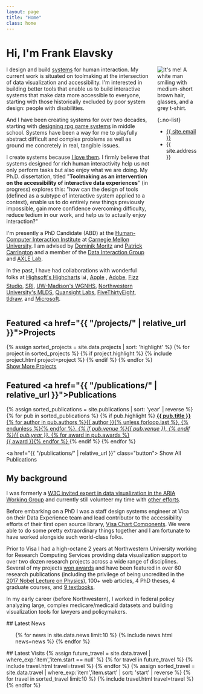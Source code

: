 ```yaml
---
layout: page
title: "Home"
class: home
---
```


# Hi, I'm Frank Elavsky

<div class="columns" markdown="1">

<div class="intro" markdown="1">
I design and build <a href="https://www.frank.computer/projects/">systems</a> for human interaction. My current work is situated on toolmaking at the intersection of data visualization and accessibility. I'm interested in building better tools that enable us to build interactive systems that make data more accessible to everyone, starting with those historically excluded by poor system design: people with disabilities.

And I have been creating systems for over two decades, starting with <a href="https://www.frank.computer/projects/#Personal:-Braven">designing rpg game systems</a> in middle school. Systems have been a way for me to playfully abstract difficult and complex problems as well as ground me concretely in real, tangible issues.

I create systems because <a href="https://www.frank.computer/blog/2024/11/love-of-systems.html">I love them</a>. I firmly believe that systems designed for rich human interactivity help us not only perform tasks but also enjoy what we are doing. My Ph.D. dissertation, titled "<b>Toolmaking as an intervention on the accessibility of interactive data experiences</b>" (in progress) explores this: "how can the design of tools (defined as a subtype of interactive system applied to a context), enable us to do entirely new things previously impossible, gain more confidence overcoming difficulty, reduce tedium in our work, and help us to actually enjoy interaction?"

I'm presently a PhD Candidate (ABD) at the [Human-Computer Interaction Institute](https://hcii.cmu.edu/) at [Carnegie Mellon University](https://www.cmu.edu/). I am advised by [Dominik Moritz](https://www.domoritz.de/) and [Patrick Carrington](https://www.patrickcarrington.com/) and a member of the [Data Interaction Group](https://dig.cmu.edu/) and [AXLE Lab](https://axle-lab.com/).

In the past, I have had collaborations with wonderful folks at [Highsoft's Highcharts](https://www.highcharts.com/) 📊, [Apple](https://www.apple.com/) <i class="fab fa-apple" aria-label="apple logo"></i>, [Adobe](https://www.adobe.com/), [Fizz Studio](https://fizz.studio/), [SRI](https://www.sri.com/research/education-learning/), [UW-Madison's WGNHS](https://home.wgnhs.wisc.edu/), [Northwestern University's MLDS](https://www.mccormick.northwestern.edu/machine-learning-data-science/), [Quansight Labs](https://labs.quansight.org/), [FiveThirtyEight](https://fivethirtyeight.com/), [tldraw](https://tldraw.dev/), and [Microsoft](https://www.microsoft.com/).

</div>

<div class="me" markdown="1">
<picture>
  <source srcset='/images/frank.jpg' type='image/jpg' />
  <img
    src='/images/frank.jpg'
    alt="It's me! A white man smiling with medium-short brown hair, glasses, and a grey t-shirt.">
</picture>

{:.no-list}
* <a href="mailto:{{ site.email }}">{{ site.email }}</a>
* {{ site.address }}
</div>

</div>

## Featured <a href="{{ "/projects/" | relative_url }}">Projects</a>

<div class="featured-projects">
  {% assign sorted_projects = site.data.projects | sort: 'highlight' %}
  {% for project in sorted_projects %}
    {% if project.highlight %}
      {% include project.html project=project %}
    {% endif %}
  {% endfor %}
</div>
<a href="{{ "/projects/" | relative_url }}" class="button">
  <i class="fas fa-chevron-circle-right"></i>
  Show More Projects
</a>

## Featured <a href="{{ "/publications/" | relative_url }}">Publications</a>

<div class="featured-publications">
  {% assign sorted_publications = site.publications | sort: 'year' | reverse %}
  {% for pub in sorted_publications %}
    {% if pub.highlight %}
      <a href="{{ pub.html }}" class="publication">
        <strong>{{ pub.title }}</strong>
        <span class="authors">{% for author in pub.authors %}{{ author }}{% unless forloop.last %}, {% endunless %}{% endfor %}</span>.
        <i>{% if pub.venue %}{{ pub.venue }}, {% endif %}{{ pub.year }}</i>.
        {% for award in pub.awards %}<br/><span class="award"><i class="fas fa-{% if award == "Best Paper Award" %}trophy{% else %}award{% endif %}" aria-hidden="true"></i> {{ award }}</span>{% endfor %}
      </a>
    {% endif %}
  {% endfor %}
</div>

<a href="{{ "/publications/" | relative_url }}" class="button">
  <i class="fas fa-chevron-circle-right"></i>
  Show All Publications
</a>

## My background

<div class="intro" markdown="1">

I was formerly a [W3C invited expert in data visualization in the ARIA Working Group](https://www.w3.org/groups/wg/aria/former-participants/#:~:text=Frank%20Elavsky) and currently still volunteer my time with [other efforts](https://www.frank.computer/cv/#service).

Before embarking on a PhD I was a staff design systems engineer at Visa on their Data Experience team and lead contributor to the accessibility efforts of their first open source library, [Visa Chart Components](https://github.com/visa/visa-chart-components). We were able to do some pretty extraordinary things together and I am fortunate to have worked alongside such world-class folks.

Prior to Visa I had a high-octane 2 years at Northwestern University working for Research Computing Services providing data visualization support to over two dozen research projects across a wide range of disciplines. Several of my projects [won awards](https://www.frank.computer/cv/#awards) and have been featured in over 60 research publications (including the privilege of being uncredited in the [2017 Nobel Lecture on Physics](https://journals.aps.org/rmp/abstract/10.1103/RevModPhys.90.040502)), 100+ web articles, 4 PhD theses, 4 graduate courses, and [9 textbooks](https://www.google.com/search?q=%22Frank+elavsky%22&hl=en&tbm=bks&sxsrf=APq-WBuA3-rFi5BAWgvu7rf_ax78Iee66w:1648824562316&ei=8hBHYsf-Eu-FytMPsZ-B0AI&start=0&sa=N&ved=2ahUKEwjHv9WSjvP2AhXvgnIEHbFPACo4ChDy0wN6BAgBED0&biw=896&bih=931&dpr=2).

In my early career (before Northwestern), I worked in federal policy analyzing large, complex medicare/medicaid datasets and building visualization tools for lawyers and policymakers.

</div>

<div class="news-travel" markdown="1">

<div class="news" markdown="1">
## Latest News

<ul>
{% for news in site.data.news limit:10 %}
  {% include news.html news=news %}
{% endfor %}
</ul>

</div>

<div class="travel" markdown="1">
## Latest Visits

<table>
<tbody>
{% assign future_travel = site.data.travel | where_exp:'item','item.start == null' %}
{% for travel in future_travel %}
  {% include travel.html travel=travel %}
{% endfor %}
{% assign sorted_travel = site.data.travel | where_exp:'item','item.start' | sort: 'start' | reverse %}
{% for travel in sorted_travel limit:10 %}
  {% include travel.html travel=travel %}
{% endfor %}
</tbody>
</table>

</div>

</div>
